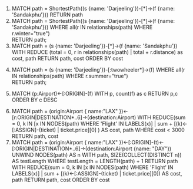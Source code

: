 1. MATCH path = ShortestPath((s {name: 'Darjeeling'})-[*]->(f {name: 'Sandakphu'})) RETURN path
2. MATCH path = ShortestPath((s {name: 'Darjeeling'})-[*]->(f {name: 'Sandakphu'}))
   WHERE all(r IN relationships(path) WHERE r.winter="true")  
   RETURN path;
3. MATCH path = (s {name: 'Darjeeling'})-[*]->(f {name: 'Sandakphu'})
WITH REDUCE (total = 0, r in relationships(path) | total + r.distance) as cost, path
RETURN path, cost ORDER BY cost
<!-- zapytanie nr 4 zwraca graf pusty -->
4. MATCH path = (s {name: 'Darjeeling'})-[:twowheeler*]->(f)
   WHERE all(r IN relationships(path) WHERE r.summer="true")  
   RETURN path;

5. MATCH (p:Airport)<-[:ORIGIN]-(f) WITH p, count(f) as c RETURN p,c ORDER BY c DESC
<!-- Długość ścieżek ograniczona do 6 z powodu bardzo długiego czasu obliczeń -->
6. MATCH path = (origin:Airport { name:"LAX" })<-[r:ORIGIN|DESTINATION*..6]->(destination:Airport)
   WITH REDUCE(sum = 0, k IN [x IN NODES(path) WHERE 'Flight' IN LABELS(x)] |
   sum + [(k)<-[:ASSIGN]-(ticket) | ticket.price][0]
   ) AS cost, path
   WHERE cost < 3000
   RETURN path, cost
7. MATCH path = (origin:Airport { name:"LAX" })<-[:ORIGIN]-(t)<-[:ORIGIN|DESTINATION*..6]->(destination:Airport {name: "DAY"})
   UNWIND NODES(path) AS n WITH path, SIZE(COLLECT(DISTINCT n)) AS testLength WHERE testLength = LENGTH(path) + 1
   RETURN path
   WITH REDUCE(sum = 0, k IN [x IN NODES(path) WHERE 'Flight' IN LABELS(x)] | sum + [(k)<-[:ASSIGN]-(ticket) | ticket.price][0]) AS cost, path
   RETURN path, cost
   ORDER BY cost
